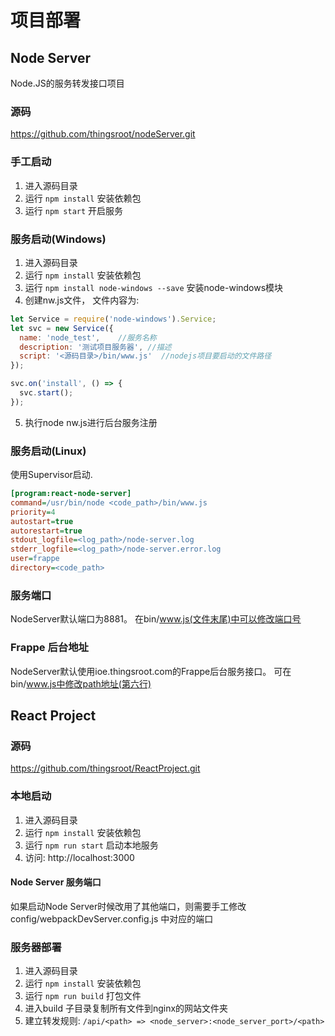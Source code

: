 # 项目部署

## Node Server
Node.JS的服务转发接口项目

### 源码
https://github.com/thingsroot/nodeServer.git

### 手工启动

1. 进入源码目录
2. 运行 ``` npm install ``` 安装依赖包
3. 运行 ``` npm start ``` 开启服务

### 服务启动(Windows)

1. 进入源码目录
2. 运行 ``` npm install ``` 安装依赖包
3. 运行 ``` npm install node-windows --save ``` 安装node-windows模块
4. 创建nw.js文件， 文件内容为:

``` js
let Service = require('node-windows').Service;
let svc = new Service({
  name: 'node_test',    //服务名称
  description: '测试项目服务器', //描述
  script: '<源码目录>/bin/www.js'  //nodejs项目要启动的文件路径
});

svc.on('install', () => {
  svc.start();
});
```
5. 执行node nw.js进行后台服务注册


### 服务启动(Linux)
使用Supervisor启动.
``` ini
[program:react-node-server]
command=/usr/bin/node <code_path>/bin/www.js
priority=4
autostart=true
autorestart=true
stdout_logfile=<log_path>/node-server.log
stderr_logfile=<log_path>/node-server.error.log
user=frappe
directory=<code_path>
```


### 服务端口

NodeServer默认端口为8881。 在bin/www.js(文件末尾)中可以修改端口号

### Frappe 后台地址

NodeServer默认使用ioe.thingsroot.com的Frappe后台服务接口。 可在bin/www.js中修改path地址(第六行)


## React Project

### 源码
https://github.com/thingsroot/ReactProject.git

### 本地启动

1. 进入源码目录
2. 运行 ``` npm install ``` 安装依赖包
3. 运行 ``` npm run start ``` 启动本地服务
4. 访问: http://localhost:3000

#### Node Server 服务端口

如果启动Node Server时候改用了其他端口，则需要手工修改 config/webpackDevServer.config.js 中对应的端口

### 服务器部署

1. 进入源码目录
2. 运行 ``` npm install ``` 安装依赖包
3. 运行 ``` npm run build ``` 打包文件
4. 进入build 子目录复制所有文件到nginx的网站文件夹
5. 建立转发规则: ```/api/<path> => <node_server>:<node_server_port>/<path>```
